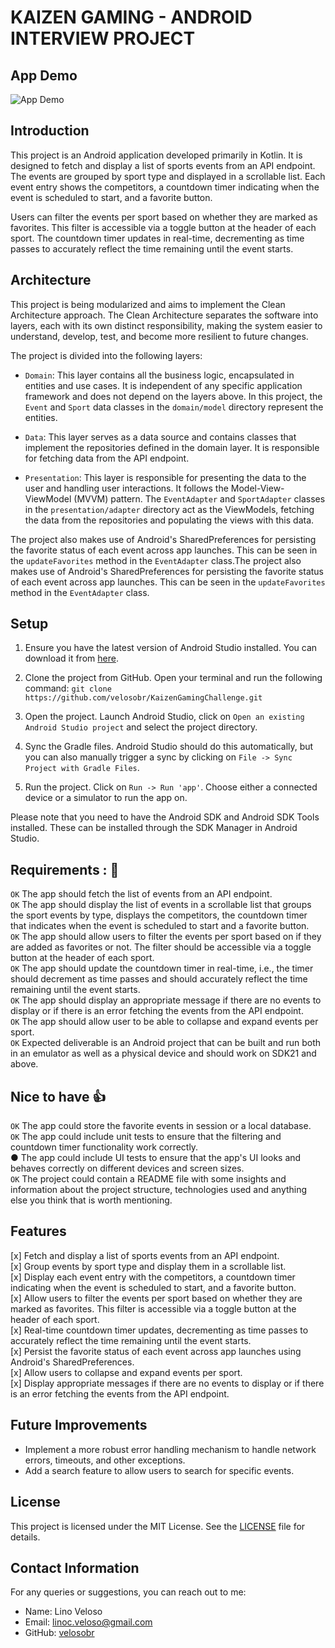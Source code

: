 # KAIZEN GAMING - ANDROID INTERVIEW PROJECT

## App Demo

![App Demo](Screen_Recording_20240428_195214_Kaizen-Gaming.gif)

## Introduction

This project is an Android application developed primarily in Kotlin. It is designed to fetch and display a list of sports events from an API endpoint. 
The events are grouped by sport type and displayed in a scrollable list. Each event entry shows the competitors, a countdown timer indicating when the event is scheduled to start, and a favorite button.

Users can filter the events per sport based on whether they are marked as favorites. 
This filter is accessible via a toggle button at the header of each sport. The countdown timer updates 
in real-time, decrementing as time passes to accurately reflect the time remaining until the event starts.

## Architecture

This project is being modularized and aims to implement the Clean Architecture approach. The Clean Architecture separates the software into layers, each with its own distinct responsibility, making the system easier to understand, develop, test, and become more resilient to future changes.

The project is divided into the following layers:

- `Domain`: This layer contains all the business logic, encapsulated in entities and use cases. It is independent of any specific application framework and does not depend on the layers above. In this project, the `Event` and `Sport` data classes in the `domain/model` directory represent the entities.

- `Data`: This layer serves as a data source and contains classes that implement the repositories defined in the domain layer. It is responsible for fetching data from the API endpoint.

- `Presentation`: This layer is responsible for presenting the data to the user and handling user interactions. It follows the Model-View-ViewModel (MVVM) pattern. The `EventAdapter` and `SportAdapter` classes in the `presentation/adapter` directory act as the ViewModels, fetching the data from the repositories and populating the views with this data.

The project also makes use of Android's SharedPreferences for persisting the favorite status of each event across app launches. This can be seen in the `updateFavorites` method in the `EventAdapter` class.The project also makes use of Android's SharedPreferences for persisting the favorite status of each event across app launches. This can be seen in the `updateFavorites` method in the `EventAdapter` class.

## Setup

1. Ensure you have the latest version of Android Studio installed. You can download it from [here](https://developer.android.com/studio).

2. Clone the project from GitHub. Open your terminal and run the following command:
`git clone https://github.com/velosobr/KaizenGamingChallenge.git`

3. Open the project. Launch Android Studio, click on `Open an existing Android Studio project` and select the project directory.

4. Sync the Gradle files. Android Studio should do this automatically, but you can also manually trigger a sync by clicking on `File -> Sync Project with Gradle Files`.

5. Run the project. Click on `Run -> Run 'app'`. Choose either a connected device or a simulator to run the app on.

Please note that you need to have the Android SDK and Android SDK Tools installed. These can be installed through the SDK Manager in Android Studio.

## Requirements : 📄
`OK` The app should fetch the list of events from an API endpoint.<br>
`OK` The app should display the list of events in a scrollable list that groups the sport events
by type, displays the competitors, the countdown timer that indicates when the event is
scheduled to start and a favorite button.<br>
`OK` The app should allow users to filter the events per sport based on if they are added as
favorites or not. The filter should be accessible via a toggle button at the header of each
sport.<br>
`OK` The app should update the countdown timer in real-time, i.e., the timer should decrement
as time passes and should accurately reflect the time remaining until the event starts.<br>
`OK` The app should display an appropriate message if there are no events to display or if
there is an error fetching the events from the API endpoint.<br>
`OK` The app should allow user to be able to collapse and expand events per sport.<br>
`OK` Expected deliverable is an Android project that can be built and run both in an emulator
as well as a physical device and should work on SDK21 and above.<br>

## Nice to have 👍
`OK`  The app could store the favorite events in session or a local database.<br>
`OK` The app could include unit tests to ensure that the filtering and countdown timer
functionality work correctly.<br>
● The app could include UI tests to ensure that the app's UI looks and behaves correctly
on different devices and screen sizes.<br>
`OK` The project could contain a README file with some insights and information about the
project structure, technologies used and anything else you think that is worth
mentioning.<br>

## Features

[x] Fetch and display a list of sports events from an API endpoint.<br>
[x] Group events by sport type and display them in a scrollable list.<br>
[x] Display each event entry with the competitors, a countdown timer indicating when the event is scheduled to start, and a favorite button.<br>
[x] Allow users to filter the events per sport based on whether they are marked as favorites. This filter is accessible via a toggle button at the header of each sport.<br>
[x] Real-time countdown timer updates, decrementing as time passes to accurately reflect the time remaining until the event starts.<br>
[x] Persist the favorite status of each event across app launches using Android's SharedPreferences.<br>
[x] Allow users to collapse and expand events per sport.<br>
[x] Display appropriate messages if there are no events to display or if there is an error fetching the events from the API endpoint.<br>
## Future Improvements

- Implement a more robust error handling mechanism to handle network errors, timeouts, and other exceptions.
- Add a search feature to allow users to search for specific events.


## License

This project is licensed under the MIT License. See the [LICENSE](LICENCE) file for details.

## Contact Information

For any queries or suggestions, you can reach out to me:

- Name: Lino Veloso
- Email: linoc.veloso@gmail.com
- GitHub: [velosobr](https://github.com/velosobr)
